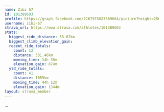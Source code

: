 ```yaml
---
name: Zibi 67
id: 101389603
profile: https://graph.facebook.com/2167978823369064/picture?height=256&width=256
username: zibi-67
strava_url: https://www.strava.com/athletes/101389603
stats:
  biggest_ride_distance: 53.62km
  biggest_climb_elevation_gain: 
  recent_ride_totals:
    count: 12
    distance: 331.46km
    moving_time: 14h 38m
    elevation_gain: 874m
  ytd_ride_totals:
    count: 41
    distance: 1059km
    moving_time: 44h 12m
    elevation_gain: 1344m
layout: strava_member
--- 
```

...
